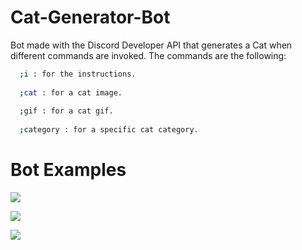 # Cat-Generator-Bot
Bot made with the Discord Developer API that generates a Cat when different commands are invoked.
The commands are the following:
```bash
  ;i : for the instructions.
  
  ;cat : for a cat image.
  
  ;gif : for a cat gif.
  
  ;category : for a specific cat category.
```

# Bot Examples

![](Images/Images/instructions.png)

![](Images/Images/category.png)

![](Images/Images/cat.png)



